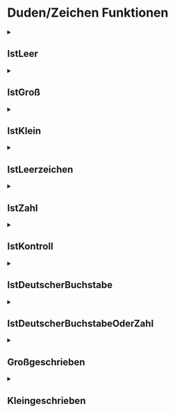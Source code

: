 # Duden/Zeichen Funktionen
<details>
<summary><h2>IstLeer</h2></summary>
<ul>
<pre>
Gibt wahr zurück wenn der Buchstabe b ein Leerzeichen (' '), eine neue Zeile ('\n'), ein Tabulator ('\t') oder ein Wagenrücklauf ('\r') ist.
</pre>
	<li>Parameter: <code>b</code></li>
	<li>Parameter Typ: <code>Buchstabe</code></li>
	<li>Rückgabe Typ: <code>Boolean</code></li>
</ul>

<h3>Aliase</h3>
<ol>
	<li><code>&#34;&lt;b&gt; ein leeres Zeichen ist&#34;</code></li>
</ol>

<h3>Implementation</h3>
<pre class="language-ddp" tabindex="0">
<code class="language-ddp">
Gib b gleich ' ' ist oder b gleich '\n' ist oder b gleich '\t' ist oder b gleich '\r' ist zurück.

</code>
</pre>
</details>

<details>
<summary><h2>IstGroß</h2></summary>
<ul>
<pre>
Gibt wahr zurück wenn der Buchstabe b groß ist.
</pre>
	<li>Parameter: <code>b</code></li>
	<li>Parameter Typ: <code>Buchstabe</code></li>
	<li>Rückgabe Typ: <code>Boolean</code></li>
</ul>

<h3>Aliase</h3>
<ol>
	<li><code>&#34;&lt;b&gt; ein großer Buchstabe ist&#34;</code></li>
</ol>

<h3>Implementation</h3>
<pre class="language-ddp" tabindex="0">
<code class="language-ddp">
Die Zahl z ist b als Zahl.
Der Boolean erg ist 
	(z größer als, oder 65 ist und z kleiner als, oder 90 ist) oder
	(z größer als, oder 192 ist und z kleiner als, oder 214 ist) oder
	(z größer als, oder 216 ist und z kleiner als, oder 222 ist).
	[... es gibt noch viel mehr ...]
Gib erg zurück.

</code>
</pre>
</details>

<details>
<summary><h2>IstKlein</h2></summary>
<ul>
<pre>
Gibt wahr zurück wenn der Buchstabe b klein ist.
</pre>
	<li>Parameter: <code>b</code></li>
	<li>Parameter Typ: <code>Buchstabe</code></li>
	<li>Rückgabe Typ: <code>Boolean</code></li>
</ul>

<h3>Aliase</h3>
<ol>
	<li><code>&#34;&lt;b&gt; ein kleiner Buchstabe ist&#34;</code></li>
</ol>

<h3>Implementation</h3>
<pre class="language-ddp" tabindex="0">
<code class="language-ddp">
Die Zahl z ist b als Zahl.
Der Boolean erg ist 
	(z größer als, oder 96 ist und z kleiner als, oder 122 ist) oder
	(z größer als, oder 223 ist und z kleiner als, oder 246 ist) oder
	(z größer als, oder 248 ist und z kleiner als, oder 255 ist).
	[... es gibt noch viel mehr ...]
Gib erg zurück.

</code>
</pre>
</details>

<details>
<summary><h2>IstLeerzeichen</h2></summary>
<ul>
<pre>
Gibt wahr zurück wenn der Buchstabe b ein Leerzeichen (' ') ist.
</pre>
	<li>Parameter: <code>b</code></li>
	<li>Parameter Typ: <code>Buchstabe</code></li>
	<li>Rückgabe Typ: <code>Boolean</code></li>
</ul>

<h3>Aliase</h3>
<ol>
	<li><code>&#34;&lt;b&gt; ein Leerzeichen ist&#34;</code></li>
</ol>

<h3>Implementation</h3>
<pre class="language-ddp" tabindex="0">
<code class="language-ddp">
Gib b gleich ' ' ist zurück.

</code>
</pre>
</details>

<details>
<summary><h2>IstZahl</h2></summary>
<ul>
<pre>
Gibt wahr zurück wenn der Buchstabe b eine Zahl (Code 48-57) ist.
</pre>
	<li>Parameter: <code>b</code></li>
	<li>Parameter Typ: <code>Buchstabe</code></li>
	<li>Rückgabe Typ: <code>Boolean</code></li>
</ul>

<h3>Aliase</h3>
<ol>
	<li><code>&#34;&lt;b&gt; eine Zahl ist&#34;</code></li>
</ol>

<h3>Implementation</h3>
<pre class="language-ddp" tabindex="0">
<code class="language-ddp">
Gib b als Zahl größer als, oder 48 ist und b als Zahl kleiner als, oder 57 ist zurück.

</code>
</pre>
</details>

<details>
<summary><h2>IstKontroll</h2></summary>
<ul>
<pre>
Gibt wahr zurück wenn der Buchstabe b ein Kontrollzeichen (Code 0-31) ist.
</pre>
	<li>Parameter: <code>b</code></li>
	<li>Parameter Typ: <code>Buchstabe</code></li>
	<li>Rückgabe Typ: <code>Boolean</code></li>
</ul>

<h3>Aliase</h3>
<ol>
	<li><code>&#34;&lt;b&gt; ein Kontrollzeichen ist&#34;</code></li>
</ol>

<h3>Implementation</h3>
<pre class="language-ddp" tabindex="0">
<code class="language-ddp">
Gib b als Zahl größer als, oder 0 ist und b als Zahl kleiner als, oder 31 ist zurück.

</code>
</pre>
</details>

<details>
<summary><h2>IstDeutscherBuchstabe</h2></summary>
<ul>
<pre>
Gibt wahr zurück wenn der Buchstabe b ein deutscher Buchstabe (a-Z, äöü, ÄÖÜ und ß) ist.
</pre>
	<li>Parameter: <code>b</code></li>
	<li>Parameter Typ: <code>Buchstabe</code></li>
	<li>Rückgabe Typ: <code>Boolean</code></li>
</ul>

<h3>Aliase</h3>
<ol>
	<li><code>&#34;&lt;b&gt; ein deutscher Buchstabe ist&#34;</code></li>
</ol>

<h3>Implementation</h3>
<pre class="language-ddp" tabindex="0">
<code class="language-ddp">
Die Zahl z ist b als Zahl.
Gib 
	(z größer als, oder 65 ist und z kleiner als, oder 90 ist) [a-z] oder
	(z größer als, oder 97 ist und z kleiner als, oder 122 ist) [A-Z] oder
	(z gleich 196 ist oder z gleich 228 ist) [Ää] oder 
	(z gleich 214 ist oder z gleich 246 ist) [Öö] oder
	(z gleich 220 ist oder z gleich 252 ist) [Üü] oder
	(z gleich 223 ist) [ß]
	zurück.

</code>
</pre>
</details>

<details>
<summary><h2>IstDeutscherBuchstabeOderZahl</h2></summary>
<ul>
<pre>
Gibt wahr zurück wenn der Buchstabe b ein deutscher Buchstabe oder eine Zahl ist.
</pre>
	<li>Parameter: <code>b</code></li>
	<li>Parameter Typ: <code>Buchstabe</code></li>
	<li>Rückgabe Typ: <code>Boolean</code></li>
</ul>

<h3>Aliase</h3>
<ol>
	<li><code>&#34;&lt;b&gt; ein deutscher Buchstabe oder eine Zahl ist&#34;</code></li>
</ol>

<h3>Implementation</h3>
<pre class="language-ddp" tabindex="0">
<code class="language-ddp">
Gib b ein deutscher Buchstabe ist oder b eine Zahl ist zurück.

</code>
</pre>
</details>

<details>
<summary><h2>Großgeschrieben</h2></summary>
<ul>
<pre>
Gibt wahr zurück wenn der Buchstabe b ein großer deutscher Buchstabe ist.
</pre>
	<li>Parameter: <code>b</code></li>
	<li>Parameter Typ: <code>Buchstabe</code></li>
	<li>Rückgabe Typ: <code>Buchstabe</code></li>
</ul>

<h3>Aliase</h3>
<ol>
	<li><code>&#34;&lt;b&gt; als großer Buchstabe&#34;</code></li>
</ol>

<h3>Implementation</h3>
<pre class="language-ddp" tabindex="0">
<code class="language-ddp">
Wenn nicht b ein deutscher Buchstabe ist, dann:
	Gib b zurück.

Gib (b als Zahl logisch und 223) als Buchstabe zurück.

</code>
</pre>
</details>

<details>
<summary><h2>Kleingeschrieben</h2></summary>
<ul>
<pre>
Gibt wahr zurück wenn der Buchstabe b ein kleiner deutscher Buchstabe ist.
</pre>
	<li>Parameter: <code>b</code></li>
	<li>Parameter Typ: <code>Buchstabe</code></li>
	<li>Rückgabe Typ: <code>Buchstabe</code></li>
</ul>

<h3>Aliase</h3>
<ol>
	<li><code>&#34;&lt;b&gt; als kleiner Buchstabe&#34;</code></li>
</ol>

<h3>Implementation</h3>
<pre class="language-ddp" tabindex="0">
<code class="language-ddp">
Wenn nicht b ein deutscher Buchstabe ist oder b ein kleiner Buchstabe ist, dann:
	Gib b zurück.

Gib (b als Zahl plus 32) als Buchstabe zurück.

</code>
</pre>
</details>


